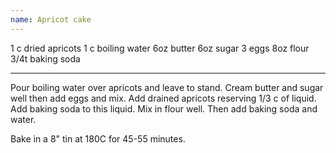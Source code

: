 ```yaml
---
name: Apricot cake
---
```


1 c dried apricots
1 c boiling water
6oz butter
6oz sugar
3 eggs
8oz flour
3/4t baking soda

---

Pour boiling water over apricots and leave to stand.  Cream butter and sugar well then add eggs and mix.  Add drained apricots reserving 1/3 c of liquid.  Add baking soda to this liquid.  Mix in flour well.  Then add baking soda and water.  

Bake in a 8" tin at 180C for 45-55 minutes.

